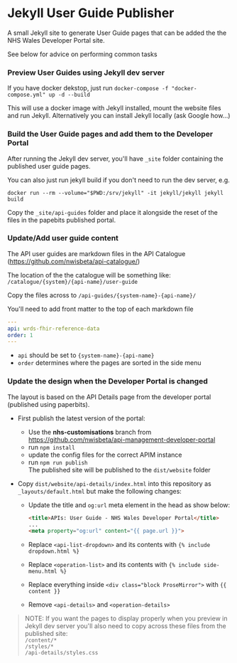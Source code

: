 # Jekyll User Guide Publisher

A small Jekyll site to generate User Guide pages that can be added the the NHS Wales Developer Portal site.

See below for advice on performing common tasks


### Preview User Guides using Jekyll dev server

If you have docker dekstop, just run `docker-compose -f "docker-compose.yml" up -d --build`

This will use a docker image with Jekyll installed, mount the website files and run Jekyll. 
Alternatively you can install Jekyll locally (ask Google how...)

### Build the User Guide pages and add them to the Developer Portal
After running the Jekyll dev server, you'll have `_site` folder containing the published user guide pages.

You can also just run jekyll build if you don't need to run the dev server, e.g.
```shell
docker run --rm --volume="$PWD:/srv/jekyll" -it jekyll/jekyll jekyll build
```

Copy the `_site/api-guides` folder and place it alongside the reset of the files in the papebits published portal.

### Update/Add user guide content 

The API user guides are markdown files in the API Catalogue (https://github.com/nwisbeta/api-catalogue/)

The location of the the catalogue will be something like: `/catalogue/{system}/{api-name}/user-guide`

Copy the files across to `/api-guides/{system-name}-{api-name}/`

You'll need to add front matter to the top of each markdown file
```yml
---
api: wrds-fhir-reference-data
order: 1
---
```
 - `api` should be set to `{system-name}-{api-name}`
 - `order` determines where the pages are sorted in the side menu 

### Update the design when the Developer Portal is changed

The layout is based on the API Details page from the developer portal (published using paperbits).

- First publish the latest version of the portal:
  - Use the **nhs-customisations** branch from https://github.com/nwisbeta/api-management-developer-portal
  - run `npm install`
  -  update the config files for the correct APIM instance 
  - run `npm run publish`  
    The published site will be published to the `dist/website` folder

- Copy `dist/website/api-details/index.html` into this repository as `_layouts/default.html` but make the following changes:
    - Update the title and `og:url` meta element in the head as show below:
        ```html
        <title>APIs: User Guide - NHS Wales Developer Portal</title>
        ...
        <meta property="og:url" content="{{ page.url }}">
        ```

    - Replace `<api-list-dropdown>` and its contents with `{% include dropdown.html %}`
    - Replace `<operation-list>` and its contents with `{% include side-menu.html %}`
    - Replace everything inside `<div class="block ProseMirror">` with `{{ content }}`
    - Remove `<api-details>` and `<operation-details>`

> NOTE: If you want the pages to display properly when you preview in Jekyll dev server you'll also need to copy across these files from the published site:  
> `/content/*`  
> `/styles/*`  
> `/api-details/styles.css`  
 
